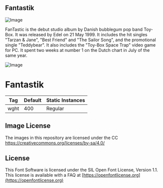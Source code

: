 ## Fantastik

![Image](documents/imgage1.png)

FanTastic is the debut studio album by Danish bubblegum pop band Toy-Box. It was released by Edel on 21 May 1999. It includes the hit singles "Tarzan & Jane", "Best Friend" and "The Sailor Song", and the promotional single "Teddybear". It also includes the "Toy-Box Space Trap" video game for PC. It spent two weeks at number 1 on the Dutch chart in July of the same year.

![Image](documents/imgage2.png)

# Fantastik 

  Tag | Default | Static Instances
--- | --- | ---
  wght | 400 | Regular

## Image License
The images in this repository are licensed under the CC https://creativecommons.org/licenses/by-sa/4.0/

## License
This Font Software is licensed under the SIL Open Font License, Version 1.1.
This license is available with a FAQ at [https://openfontlicense.org](https://openfontlicense.org)


